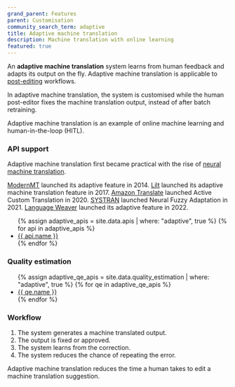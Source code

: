 ```yaml
---
grand_parent: Features
parent: Customisation
community_search_term: adaptive
title: Adaptive machine translation
description: Machine translation with online learning
featured: true
---
```


An **adaptive machine translation** system learns from human feedback and adapts its output on the fly.
Adaptive machine translation is applicable to [post-editing](/post-editing) workflows.

In adaptive machine translation, the system is customised while the human post-editor fixes the machine translation output, instead of after batch retraining.

Adaptive machine translation is an example of online machine learning and human-in-the-loop (HITL).

### API support

Adaptive machine translation first became practical with the rise of [neural machine translation](/neural-machine-translation).

[ModernMT](/modernmt) launched its adaptive feature in 2014.
[Lilt](/lilt) launched its adaptive machine translation feature in 2017.
[Amazon Translate](/amazon) launched Active Custom Translation in 2020.
[SYSTRAN](/systran) launched Neural Fuzzy Adaptation in 2021.
[Language Weaver](/language-weaver) launched its adaptive feature in 2022.

<ul>
  {% assign adaptive_apis = site.data.apis | where: "adaptive", true %}
  {% for api in adaptive_apis %}
    <li>
      <a href="/{{ api.id }}">
          {{ api.name }}
      </a>
    </li>
  {% endfor %}
</ul>

### Quality estimation

<ul>
  {% assign adaptive_qe_apis = site.data.quality_estimation | where: "adaptive", true %}
  {% for qe in adaptive_qe_apis %}
    <li>
      <a href="/quality-estimation/{{ qe.id }}">
          {{ qe.name }}
      </a>
    </li>
  {% endfor %}
</ul>

### Workflow

1. The system generates a machine translated output.
2. The output is fixed or approved.
3. The system learns from the correction.
4. The system reduces the chance of repeating the error.

Adaptive machine translation reduces the time a human takes to edit a machine translation suggestion.
